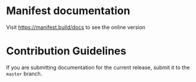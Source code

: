# Manifest documentation

Visit https://manifest.build/docs to see the online version

# Contribution Guidelines

If you are submitting documentation for the current release, submit it to the `master` branch.
